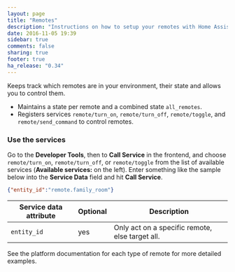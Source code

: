 ```yaml
---
layout: page
title: "Remotes"
description: "Instructions on how to setup your remotes with Home Assistant."
date: 2016-11-05 19:39
sidebar: true
comments: false
sharing: true
footer: true
ha_release: "0.34"
---
```


Keeps track which remotes are in your environment, their state and allows you to control them.

 * Maintains a state per remote and a combined state `all_remotes`.
 * Registers services `remote/turn_on`, `remote/turn_off`, `remote/toggle`, and `remote/send_command` to control remotes.

### Use the services

Go to the **Developer Tools**, then to **Call Service** in the frontend, and choose `remote/turn_on`, `remote/turn_off`, or `remote/toggle` from the list of available services (**Available services:** on the left). Enter something like the sample below into the **Service Data** field and hit **Call Service**.

```json
{"entity_id":"remote.family_room"}
```

| Service data attribute | Optional | Description |
| ---------------------- | -------- | ----------- |
| `entity_id`            |      yes | Only act on a specific remote, else target all.

See the platform documentation for each type of remote for more detailed examples.
